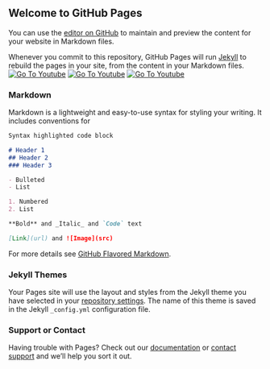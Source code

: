 ## Welcome to GitHub Pages

You can use the [editor on GitHub](https://github.com/Moss-J/Cinematographer-in-GDMC/edit/main/index.md) to maintain and preview the content for your website in Markdown files.

Whenever you commit to this repository, GitHub Pages will run [Jekyll](https://jekyllrb.com/) to rebuild the pages in your site, from the content in your Markdown files.
[![Go To Youtube](http://img.youtube.com/vi/Lgc8oYhl4Oc/0.jpg)](https://youtu.be/Lgc8oYhl4Oc "Player 1 Map 1")
[![Go To Youtube](http://img.youtube.com/vi/Lgc8oYhl4Oc/0.jpg)](https://youtu.be/zGHvflma0fs "Player 1 Map 2")
[![Go To Youtube](http://img.youtube.com/vi/Lgc8oYhl4Oc/0.jpg)](https://youtu.be/RUULEdYTeRw "Player 1 Map 3")
### Markdown

Markdown is a lightweight and easy-to-use syntax for styling your writing. It includes conventions for

```markdown
Syntax highlighted code block

# Header 1
## Header 2
### Header 3

- Bulleted
- List

1. Numbered
2. List

**Bold** and _Italic_ and `Code` text

[Link](url) and ![Image](src)
```

For more details see [GitHub Flavored Markdown](https://guides.github.com/features/mastering-markdown/).

### Jekyll Themes

Your Pages site will use the layout and styles from the Jekyll theme you have selected in your [repository settings](https://github.com/Moss-J/Moss.github.io/settings/pages). The name of this theme is saved in the Jekyll `_config.yml` configuration file.

### Support or Contact

Having trouble with Pages? Check out our [documentation](https://docs.github.com/categories/github-pages-basics/) or [contact support](https://support.github.com/contact) and we’ll help you sort it out.
